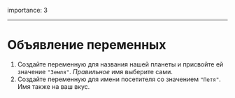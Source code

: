 importance: 3

---

# Объявление переменных

1. Создайте переменную для названия нашей планеты и присвойте ей значение `"Земля"`. *Правильное* имя выберите сами.
2. Создайте переменную для имени посетителя со значением `"Петя"`. Имя также на ваш вкус.
